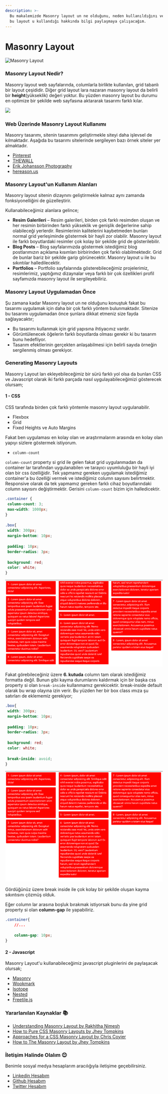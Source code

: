 ```yaml
---
description: >-
  Bu makalemizde Masonry layout un ne olduğunu, neden kullanıldığını ve kimlerin
  bu layout u kullandığı hakkında bilgi paylaşmaya çalışacağım.
---
```


# Masonry Layout

![Masonry Layout](https://miro.medium.com/max/10304/1*17TKV0gKz7IIuSq3HkqQbA.jpeg)

### Masonry Layout Nedir?

Masonry layout web sayfalarında, columlarla birlikte kullanılan, grid tabanlı bir layout çeşididir. Diğer grid layout lara nazaran masonry layout da belirli bir **height**\(yükseklik\) değeri yoktur. Bu yüzden masonry layout bu durumu en optimize bir şekilde web sayfasına aktararak tasarımı farklı kılar.

![](https://miro.medium.com/max/2488/1*TfCvIdT79TwK8zcCeG-qSQ.png)

### Web Üzerinde Masonry Layout Kullanımı

Masonry tasarımı, sitenin tasarımını geliştirmekle siteyi daha işlevsel de kılmaktadır. Aşağıda bu tasarımı sitelerinde sergileyen bazı örnek siteler yer almaktadır.

* [Pinterest](http://www.pinterest.com/) 
* [THEWALL](http://thewall.sofarider.com/) 
* [Erik Johansson Photography](http://erikjohanssonphoto.com/work/imagecats/personal/) 
* [hereason.us](http://thereason.us/) 

### Masonry Layout'un Kullanım Alanları

Masonry layout sitenin dizaynını geliştirmekle kalmaz aynı zamanda fonksiyonelliğini de güzelleştirir.

Kullanabileceğimiz alanlara gelince;

* **Resim Galerileri** – Resim galerileri, birden çok farklı resimden oluşan ve her resimin birbirinden farklı yükseklik ve genişlik değerlerine sahip olabileceği yerlerdir. Resimlerinin kalitelerini kaybetmeden bunları normal grid yerleşiminde göstermek bir hayli zor olabilir. Masonry layout ile farklı boyutlardaki resimler çok kolay bir şekilde grid de gösterilebilir.
* **Blog Posts** – Blog sayfalarımızda göstermek istediğimiz blog postlarımızın açıklama kısımları birbirinden çok farklı olabilmektedir. Grid de bunlar bariz bir şekilde garip görünecektir. Masonry layout u ile bu sıkıntılar halledilecektir.
* **Portfolios** –  Portfolio sayfalarında gösterebileceğimiz projelerimiz, resimlerimiz, yaptığımız dizaynalar veya farklı bir çok özellikleri profil sayfamızda masonry layout ile sergileyebiliriz.

### Masonry Layout Uygulamadan Önce

Şu zamana kadar Masonry layout un ne olduğunu konuştuk fakat bu tasarımı uygulamak için daha bir çok farklı yöntem bulunmaktadır. Sitenize bu tasarımı uygulamadan önce şunlara dikkat etmeniz size fayda sağlayacaktır;

* Bu tasarımı kullanmak için grid yapısına ihtiyacınız vardır.
* Görüntülenecek öğelerin farklı boyutlarda olması gerekir ki bu tasarım bunu hedefliyor.
* Tasarım efektlerinin gerçekten anlaşabilmesi için belirli sayıda örneğin sergilenmiş olması gerekiyor.

### Generating Masonry Layouts

Masonry Layout ları ekleyebileceğimiz bir sürü farklı yol olsa da bunları CSS ve Javascript olarak iki farklı parçada nasıl uygulayabileceğimizi gösterecek olursam;

#### 1 - CSS 

CSS tarafında birden çok farklı yöntemle masonry layout uygulanabilir. 

* Flexbox
* Grid
* Fixed Heights ve Auto Margins

Fakat ben uygulaması en kolay olan ve araştırmalarım arasında en kolay olan yapıyı sizlere göstermek istiyorum.

* `column-count`

`column-count` property si grid ile gelen fakat grid uygulanmadan da container lar tarafından uygulanabilen ve tarayıcı uyumluluğu bir hayli iyi olan bir css özelliğidir. Tek yapmamız gereken uygulamak istediğimiz container'a bu özelliği vermek ve istediğimiz column sayısını belirtmektir. Responsive olarak da tek yapmamız gereken farklı cihaz boyutlarındaki column sayısını değiştirmektir. Gerisini `column-count` bizim için halledicektir. 

```css
.container {
 column-count: 3;
 max-width: 1000px;
}

.box{
 width: 300px;
 margin-bottom: 10px;
 
 padding: 10px;
 border-radius: 3px;
 
 background: red;
 color: white;
}  
```

![Masonry with column-count](../.gitbook/assets/screen-shot-2019-10-28-at-18.58.15.png)

Fakat görebileceğiniz üzere **6. kutuda** column tam olarak istediğimiz formatta değil. Bunun gibi kayma durumlarını kaldırmak için bir başka css property si olan `break-inside` kullanmamız gerekicektir. break-inside default olarak bu wrap olayına izin verir. Bu yüzden her bir box class ımıza şu satırları de eklememiz gerekiyor;

```css
.box{
 width: 300px;
 margin-bottom: 10px;
 
 padding: 10px;
 border-radius: 3px;
 
 background: red;
 color: white;
 
 break-inside: avoid;
}  
```

![break-inside eklenmi&#x15F; hali](../.gitbook/assets/screen-shot-2019-10-28-at-19.03.48.png)

Gördüğünüz üzere break inside ile çok kolay bir şekilde oluşan kayma sıkıntısını çözmüş olduk.

Eğer column lar arasına boşluk bırakmak istiyorsak bunu da yine grid property si olan **column-gap** ile yapabiliriz.

```css
.container{
    //...
    
    column-gap: 10px;
}
```

#### 2 - Javascript

Masonry Layout'u kullanabileceğimiz javascript pluginlerini de paylaşacak olursak;

* [Masonry](http://masonry.desandro.com/) 
* [Wookmark](http://www.wookmark.com/jquery-plugin) 
* [Isotope](http://isotope.metafizzy.co/) 
* [Nested](http://suprb.com/apps/nested/) 
* [Freetile.js](http://yconst.com/web/freetile/) 

### Yararlanılan Kaynaklar 📚

* [Understanding Masonry Layout by Rakhitha Nimesh](https://www.sitepoint.com/understanding-masonry-layout/)
* [How to Pure CSS Masonry Layouts by Jhey Tompkins](https://codeburst.io/how-to-pure-css-masonry-layouts-a8ede07ba31a) 
* [Approaches for a CSS Masonry Layout by Chris Coyier](https://css-tricks.com/piecing-together-approaches-for-a-css-masonry-layout/)
* [How to The Masonry Layout by Jhey Tompkins](https://codeburst.io/how-to-the-masonry-layout-56f0fe0b19df)

### İletişim Halinde Olalım 😊

Benimle sosyal medya hesaplarım aracılığıyla iletişime geçebilirsiniz.

* [Linkedin Hesabım](https://www.linkedin.com/in/afozbek/)
* [Github Hesabım](https://github.com/afozbek)
* [Twitter Hesabım](https://twitter.com/afozbek_)

